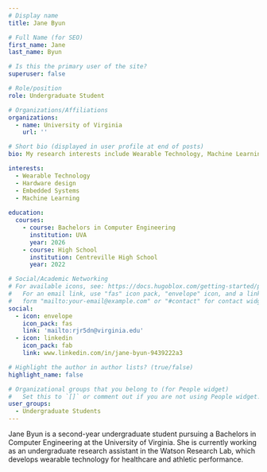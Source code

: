 ```yaml
---
# Display name
title: Jane Byun

# Full Name (for SEO)
first_name: Jane
last_name: Byun

# Is this the primary user of the site?
superuser: false

# Role/position
role: Undergraduate Student

# Organizations/Affiliations
organizations:
  - name: University of Virginia
    url: ''

# Short bio (displayed in user profile at end of posts)
bio: My research interests include Wearable Technology, Machine Learning, and hardware design.

interests:
  - Wearable Technology
  - Hardware design
  - Embedded Systems
  - Machine Learning
  
education:
  courses:
    - course: Bachelors in Computer Engineering
      institution: UVA
      year: 2026
    - course: High School 
      institution: Centreville High School
      year: 2022

# Social/Academic Networking
# For available icons, see: https://docs.hugoblox.com/getting-started/page-builder/#icons
#   For an email link, use "fas" icon pack, "envelope" icon, and a link in the
#   form "mailto:your-email@example.com" or "#contact" for contact widget.
social:
  - icon: envelope
    icon_pack: fas
    link: 'mailto:rjr5dn@virginia.edu'
  - icon: linkedin
    icon_pack: fab
    link: www.linkedin.com/in/jane-byun-9439222a3

# Highlight the author in author lists? (true/false)
highlight_name: false

# Organizational groups that you belong to (for People widget)
#   Set this to `[]` or comment out if you are not using People widget.
user_groups:
  - Undergraduate Students
---
```

Jane Byun is a second-year undergraduate student pursuing a Bachelors in Computer Engineering at the University of Virginia. She is currently working as an undergraduate research assistant in the Watson Research Lab, which develops wearable technology for healthcare and athletic performance.

